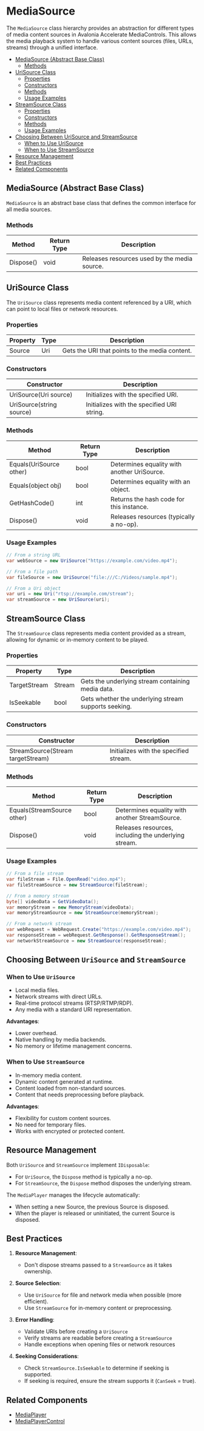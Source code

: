 # MediaSource

The `MediaSource` class hierarchy provides an abstraction for different types of media content sources in Avalonia Accelerate MediaControls.
This allows the media playback system to handle various content sources (files, URLs, streams) through
a unified interface.

- [MediaSource (Abstract Base Class)](#mediasource-abstract-base-class)
    - [Methods](#methods)
- [UriSource Class](#urisource-class)
    - [Properties](#properties)
    - [Constructors](#constructors)
    - [Methods](#methods-1)
    - [Usage Examples](#usage-examples)
- [StreamSource Class](#streamsource-class)
    - [Properties](#properties-1)
    - [Constructors](#constructors-1)
    - [Methods](#methods-2)
    - [Usage Examples](#usage-examples-1)
- [Choosing Between UriSource and StreamSource](#choosing-between-urisource-and-streamsource)
    - [When to Use UriSource](#when-to-use-urisource)
    - [When to Use StreamSource](#when-to-use-streamsource)
- [Resource Management](#resource-management)
- [Best Practices](#best-practices)
- [Related Components](#related-components)

## MediaSource (Abstract Base Class)

`MediaSource` is an abstract base class that defines the common interface for all media sources.

### Methods

| Method    | Return Type | Description                                  |
|-----------|-------------|----------------------------------------------|
| Dispose() | void        | Releases resources used by the media source. |

## UriSource Class

The `UriSource` class represents media content referenced by a URI, which can point to local files or network resources.

### Properties

| Property | Type | Description                                    |
|----------|------|------------------------------------------------|
| Source   | Uri  | Gets the URI that points to the media content. |

### Constructors

| Constructor              | Description                                |
|--------------------------|--------------------------------------------|
| UriSource(Uri source)    | Initializes with the specified URI.        |
| UriSource(string source) | Initializes with the specified URI string. |

### Methods

| Method                  | Return Type | Description                                 |
|-------------------------|-------------|---------------------------------------------|
| Equals(UriSource other) | bool        | Determines equality with another UriSource. |
| Equals(object obj)      | bool        | Determines equality with an object.         |
| GetHashCode()           | int         | Returns the hash code for this instance.    |
| Dispose()               | void        | Releases resources (typically a no-op).     |

### Usage Examples

```csharp
// From a string URL
var webSource = new UriSource("https://example.com/video.mp4");

// From a file path
var fileSource = new UriSource("file:///C:/Videos/sample.mp4");

// From a Uri object
var uri = new Uri("rtsp://example.com/stream");
var streamSource = new UriSource(uri);
```

## StreamSource Class

The `StreamSource` class represents media content provided as a stream, allowing for dynamic or in-memory content to be
played.

### Properties

| Property     | Type   | Description                                          |
|--------------|--------|------------------------------------------------------|
| TargetStream | Stream | Gets the underlying stream containing media data.    |
| IsSeekable   | bool   | Gets whether the underlying stream supports seeking. |

### Constructors

| Constructor                       | Description                            |
|-----------------------------------|----------------------------------------|
| StreamSource(Stream targetStream) | Initializes with the specified stream. |

### Methods

| Method                     | Return Type | Description                                          |
|----------------------------|-------------|------------------------------------------------------|
| Equals(StreamSource other) | bool        | Determines equality with another StreamSource.       |
| Dispose()                  | void        | Releases resources, including the underlying stream. |

### Usage Examples

```csharp
// From a file stream
var fileStream = File.OpenRead("video.mp4");
var fileStreamSource = new StreamSource(fileStream);

// From a memory stream
byte[] videoData = GetVideoData();
var memoryStream = new MemoryStream(videoData);
var memoryStreamSource = new StreamSource(memoryStream);

// From a network stream
var webRequest = WebRequest.Create("https://example.com/video.mp4");
var responseStream = webRequest.GetResponse().GetResponseStream();
var networkStreamSource = new StreamSource(responseStream);
```

## Choosing Between `UriSource` and `StreamSource`

### When to Use `UriSource`

- Local media files.
- Network streams with direct URLs.
- Real-time protocol streams (RTSP/RTMP/RDP).
- Any media with a standard URI representation.

**Advantages**:

- Lower overhead.
- Native handling by media backends.
- No memory or lifetime management concerns.

### When to Use `StreamSource`

- In-memory media content.
- Dynamic content generated at runtime.
- Content loaded from non-standard sources.
- Content that needs preprocessing before playback.

**Advantages**:

- Flexibility for custom content sources.
- No need for temporary files.
- Works with encrypted or protected content.

## Resource Management

Both `UriSource` and `StreamSource` implement `IDisposable`:

- For `UriSource`, the `Dispose` method is typically a no-op.
- For `StreamSource`, the `Dispose` method disposes the underlying stream.

The `MediaPlayer` manages the lifecycle automatically:

- When setting a new Source, the previous Source is disposed.
- When the player is released or uninitiated, the current Source is disposed.

## Best Practices

1. **Resource Management**:
    - Don't dispose streams passed to a `StreamSource` as it takes ownership.

2. **Source Selection**:
    - Use `UriSource` for file and network media when possible (more efficient).
    - Use `StreamSource` for in-memory content or preprocessing.

3. **Error Handling**:
    - Validate URIs before creating a `UriSource`
    - Verify streams are readable before creating a `StreamSource`
    - Handle exceptions when opening files or network resources

4. **Seeking Considerations**:
    - Check `StreamSource.IsSeekable` to determine if seeking is supported.
    - If seeking is required, ensure the stream supports it (`CanSeek` = true).

## Related Components

- [MediaPlayer](mediaplayer.md)
- [MediaPlayerControl](mediaplayercontrol.md)